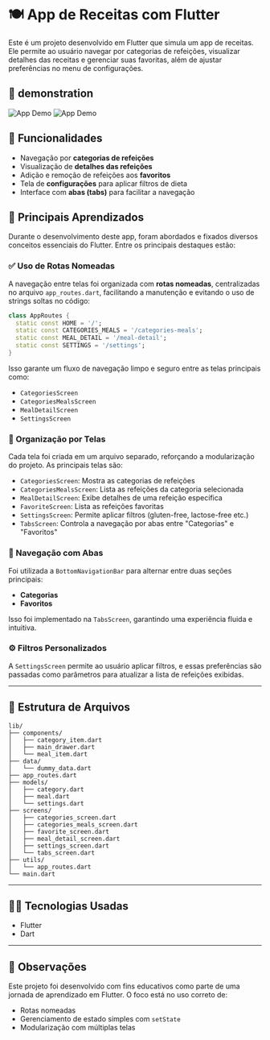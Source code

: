 # 🍽️ App de Receitas com Flutter

Este é um projeto desenvolvido em Flutter que simula um app de receitas. Ele permite ao usuário navegar por categorias de refeições, visualizar detalhes das receitas e gerenciar suas favoritas, além de ajustar preferências no menu de configurações.


## 📱 demonstration

![App Demo](assets/demo/demo_gif_1.gif) ![App Demo](assets/demo/demo_gif_2.gif)



## 📱 Funcionalidades

- Navegação por **categorias de refeições**
- Visualização de **detalhes das refeições**
- Adição e remoção de refeições aos **favoritos**
- Tela de **configurações** para aplicar filtros de dieta
- Interface com **abas (tabs)** para facilitar a navegação

## 🧠 Principais Aprendizados

Durante o desenvolvimento deste app, foram abordados e fixados diversos conceitos essenciais do Flutter. Entre os principais destaques estão:

### ✅ Uso de Rotas Nomeadas

A navegação entre telas foi organizada com **rotas nomeadas**, centralizadas no arquivo `app_routes.dart`, facilitando a manutenção e evitando o uso de strings soltas no código:

```dart
class AppRoutes {
  static const HOME = '/';
  static const CATEGORIES_MEALS = '/categories-meals';
  static const MEAL_DETAIL = '/meal-detail';
  static const SETTINGS = '/settings';
}
```

Isso garante um fluxo de navegação limpo e seguro entre as telas principais como:

- `CategoriesScreen`
- `CategoriesMealsScreen`
- `MealDetailScreen`
- `SettingsScreen`

### 🧩 Organização por Telas

Cada tela foi criada em um arquivo separado, reforçando a modularização do projeto. As principais telas são:

- `CategoriesScreen`: Mostra as categorias de refeições
- `CategoriesMealsScreen`: Lista as refeições da categoria selecionada
- `MealDetailScreen`: Exibe detalhes de uma refeição específica
- `FavoriteScreen`: Lista as refeições favoritas
- `SettingsScreen`: Permite aplicar filtros (gluten-free, lactose-free etc.)
- `TabsScreen`: Controla a navegação por abas entre "Categorias" e "Favoritos"

### 🔁 Navegação com Abas

Foi utilizada a `BottomNavigationBar` para alternar entre duas seções principais:

- **Categorias**
- **Favoritos**

Isso foi implementado na `TabsScreen`, garantindo uma experiência fluida e intuitiva.

### ⚙️ Filtros Personalizados

A `SettingsScreen` permite ao usuário aplicar filtros, e essas preferências são passadas como parâmetros para atualizar a lista de refeições exibidas.

---

## 📂 Estrutura de Arquivos

```
lib/
├── components/
│   ├── category_item.dart
│   ├── main_drawer.dart
│   └── meal_item.dart
├── data/
│   └── dummy_data.dart
├── app_routes.dart
├── models/
│   ├── category.dart
│   ├── meal.dart
│   └── settings.dart
├── screens/
│   ├── categories_screen.dart
│   ├── categories_meals_screen.dart
│   ├── favorite_screen.dart
│   ├── meal_detail_screen.dart
│   ├── settings_screen.dart
│   └── tabs_screen.dart
├── utils/
│   └── app_routes.dart
└── main.dart

```

---

## 🧑‍💻 Tecnologias Usadas

- Flutter
- Dart

---

## 📌 Observações

Este projeto foi desenvolvido com fins educativos como parte de uma jornada de aprendizado em Flutter. O foco está no uso correto de:

- Rotas nomeadas
- Gerenciamento de estado simples com `setState`
- Modularização com múltiplas telas

